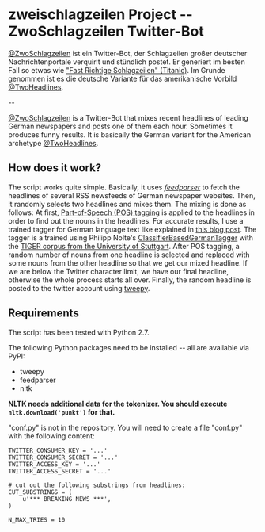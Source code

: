 # zweischlagzeilen Project -- ZwoSchlagzeilen Twitter-Bot

[@ZwoSchlagzeilen](https://twitter.com/ZwoSchlagzeilen) ist ein Twitter-Bot, der Schlagzeilen großer deutscher
Nachrichtenportale verquirlt und stündlich postet. Er generiert im besten Fall so etwas wie
["Fast Richtige Schlagzeilen" (Titanic)](http://www.titanic-magazin.de/newsticker/kategorie/fast-richtige-schlagzeilen/).
Im Grunde genommen ist es die deutsche Variante für das amerikanische Vorbild
[@TwoHeadlines](https://twitter.com/TwoHeadlines).

--

[@ZwoSchlagzeilen](https://twitter.com/ZwoSchlagzeilen) is a Twitter-Bot that mixes recent headlines of leading German
newspapers and posts one of them each hour. Sometimes it produces funny results. It is basically the German variant for
the American archetype [@TwoHeadlines](https://twitter.com/TwoHeadlines).

## How does it work?

The script works quite simple. Basically, it uses *[feedparser](https://pythonhosted.org/feedparser/)* to fetch the
headlines of several RSS newsfeeds of German newspaper websites. Then, it randomly selects two headlines and mixes them.
The mixing is done as follows: At first, [Part-of-Speech (POS) tagging](https://en.wikipedia.org/wiki/Part-of-speech_tagging)
is applied to the headlines in order to find out the nouns in the headlines. For accurate results, I use a
trained tagger for German language text like explained in
[this blog post](https://datascience.blog.wzb.eu/2016/07/13/accurate-part-of-speech-tagging-of-german-texts-with-nltk/).
The tagger is a trained using Philipp Nolte's
[ClassifierBasedGermanTagger](https://github.com/ptnplanet/NLTK-Contributions/tree/master/ClassifierBasedGermanTagger)
with the
[TIGER corpus from the University of Stuttgart](http://www.ims.uni-stuttgart.de/forschung/ressourcen/korpora/TIGERCorpus/download/start.html).
After POS tagging, a random number of nouns from one headline is selected and replaced with some nouns from the other
headline so that we get our mixed headline. If we are below the Twitter character limit, we have our final headline,
otherwise the whole process starts all over. Finally, the random headline is posted to the twitter account using
[tweepy](http://www.tweepy.org/).


## Requirements

The script has been tested with Python 2.7.

The following Python packages need to be installed -- all are available via PyPI:

* tweepy
* feedparser
* nltk

**NLTK needs additional data for the tokenizer. You should execute `nltk.download('punkt')` for that.**

"conf.py" is not in the repository. You will need to create a file "conf.py" with the following content:

```
TWITTER_CONSUMER_KEY = '...'
TWITTER_CONSUMER_SECRET = '...'
TWITTER_ACCESS_KEY = '...'
TWITTER_ACCESS_SECRET = '...'

# cut out the following substrings from headlines:
CUT_SUBSTRINGS = (
    u'*** BREAKING NEWS ***',
)

N_MAX_TRIES = 10
```